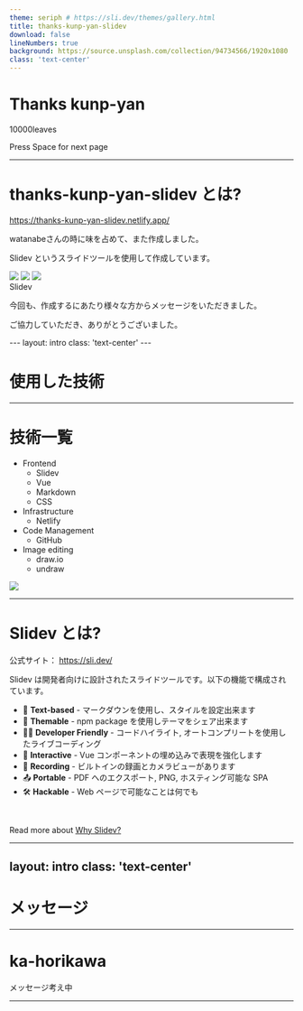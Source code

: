 ```yaml
---
theme: seriph # https://sli.dev/themes/gallery.html
title: thanks-kunp-yan-slidev
download: false
lineNumbers: true
background: https://source.unsplash.com/collection/94734566/1920x1080
class: 'text-center'
---
```


# Thanks kunp-yan

10000leaves

<div class="pt-12">
  <span @click="$slidev.nav.next" class="px-2 py-1 rounded cursor-pointer" hover="bg-white bg-opacity-10">
    Press Space for next page <carbon:arrow-right class="inline"/>
  </span>
</div>

<div class="abs-br m-6 flex gap-2">
  <a href="https://github.com/10000leaves/thanks-kunp-yan-slidev" target="_blank" alt="GitHub"
    class="text-xl icon-btn opacity-50 !border-none !hover:text-white">
    <carbon-logo-github />
  </a>
</div>

---

# thanks-kunp-yan-slidev とは?
https://thanks-kunp-yan-slidev.netlify.app/  

watanabeさんの時に味を占めて、また作成しました。

Slidev というスライドツールを使用して作成しています。

<div class="w-60 relative mt-6">
  <div class="relative w-40 h-40">
    <img
      v-motion
      :initial="{ x: 800, y: -100, scale: 1.5, rotate: -50 }"
      :enter="final"
      class="absolute top-0 left-0 right-0 bottom-0"
      src="https://sli.dev/logo-square.png"
    />
    <img
      v-motion
      :initial="{ y: 500, x: -100, scale: 2 }"
      :enter="final"
      class="absolute top-0 left-0 right-0 bottom-0"
      src="https://sli.dev/logo-circle.png"
    />
    <img
      v-motion
      :initial="{ x: 600, y: 400, scale: 2, rotate: 100 }"
      :enter="final"
      class="absolute top-0 left-0 right-0 bottom-0"
      src="https://sli.dev/logo-triangle.png"
    />
  </div>
  <div
    class="text-5xl absolute top-14 left-40 text-[#2B90B6] -z-1"
    v-motion
    :initial="{ x: -80, opacity: 0}"
    :enter="{ x: 0, opacity: 1, transition: { delay: 2000, duration: 1000 } }">
    Slidev
  </div>
</div>

<script setup lang="ts">
const final = {
  x: 0,
  y: 0,
  rotate: 0,
  scale: 1,
  transition: {
    type: 'spring',
    damping: 10,
    stiffness: 20,
    mass: 2
  }
}
</script>

<div
  v-motion
  :initial="{ x:35, y: 40, opacity: 0}"
  :enter="{ y: 0, opacity: 1, transition: { delay: 3500 } }"
>
  <p>今回も、作成するにあたり様々な方からメッセージをいただきました。</p>
  <p>ご協力していただき、ありがとうございました。</p>
</div>
---
layout: intro
class: 'text-center'
---

# 使用した技術

<Decoration />

---

# 技術一覧

<div class="grid grid-cols-[30%,70%]"><div>

- Frontend
  - Slidev
  - Vue
  - Markdown
  - CSS
- Infrastructure
  - Netlify
- Code Management
  - GitHub
- Image editing
  - draw.io
  - undraw

</div><div>
  <img src="/drawio/systemConfiguration.drawio.png"/>
</div></div>

---

# Slidev とは?

公式サイト： https://sli.dev/

Slidev は開発者向けに設計されたスライドツールです。以下の機能で構成されています。

- 📝 **Text-based** - マークダウンを使用し、スタイルを設定出来ます
- 🎨 **Themable** - npm package を使用しテーマをシェア出来ます
- 🧑‍💻 **Developer Friendly** - コードハイライト, オートコンプリートを使用したライブコーディング
- 🤹 **Interactive** - Vue コンポーネントの埋め込みで表現を強化します
- 🎥 **Recording** - ビルトインの録画とカメラビューがあります
- 📤 **Portable** - PDF へのエクスポート, PNG, ホスティング可能な SPA
- 🛠 **Hackable** - Web ページで可能なことは何でも

<br>

Read more about [Why Slidev?](https://sli.dev/guide/why)

---
layout: intro
class: 'text-center'
---

# メッセージ

<Decoration />

---

# ka-horikawa  

<div class="grid grid-cols-[80%,20%]"><div>

メッセージ考え中

</div><div>
  <twemoji-counterclockwise-arrows-button class="text-10xl m-0 animate-ping"/>
</div></div>

---
